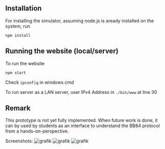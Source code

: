 ## Installation

For installing the simulator, assuming node.js is aready installed on the system, run 

`npm install`

## Running the website (local/server)
To run the website

`npm start`

Check `ipconfig` in windows cmd

To run server as a LAN server, user IPv4 Address in `./bin/www` at line 30


## Remark
This prototype is not yet fully implemented. When future work is done, it can by used by students as an interface to understand the BB84 protocol from a hands-on-perspective.

Screenshots:
![grafik](https://user-images.githubusercontent.com/43933490/165506025-014202fd-1e39-4a2a-991e-c968f91df854.png)
![grafik](https://user-images.githubusercontent.com/43933490/165505913-89ad93f6-a554-4507-8e0d-b64144126c33.png)
![grafik](https://user-images.githubusercontent.com/43933490/165505981-db953e84-7fc7-4b00-b27f-e0a4cf5a188c.png)
